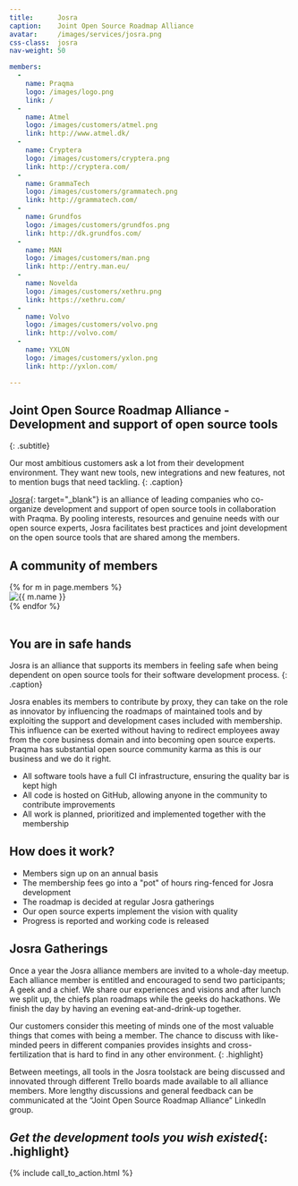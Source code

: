 ```yaml
---
title:      Josra
caption:    Joint Open Source Roadmap Alliance
avatar:     /images/services/josra.png
css-class:  josra
nav-weight: 50

members:
  -
    name: Praqma
    logo: /images/logo.png
    link: /
  -
    name: Atmel
    logo: /images/customers/atmel.png
    link: http://www.atmel.dk/
  -
    name: Cryptera
    logo: /images/customers/cryptera.png
    link: http://cryptera.com/
  -
    name: GrammaTech
    logo: /images/customers/grammatech.png
    link: http://grammatech.com/
  -
    name: Grundfos
    logo: /images/customers/grundfos.png
    link: http://dk.grundfos.com/
  -
    name: MAN
    logo: /images/customers/man.png
    link: http://entry.man.eu/
  -
    name: Novelda
    logo: /images/customers/xethru.png
    link: https://xethru.com/
  -
    name: Volvo
    logo: /images/customers/volvo.png
    link: http://volvo.com/
  -
    name: YXLON
    logo: /images/customers/yxlon.png
    link: http://yxlon.com/

---
```


## Joint Open Source Roadmap Alliance - Development and support of open source tools
{: .subtitle}

Our most ambitious customers ask a lot from their development environment.
They want new tools, new integrations and new features, not to mention bugs that need tackling.
{: .caption}

[Josra](http://www.josra.org){: target="_blank"} is an alliance of leading companies who co-organize development and support of open source tools in collaboration with Praqma.
By pooling interests, resources and genuine needs with our open source experts, Josra facilitates best practices and joint development on the open source tools that are shared among the members.

## A community of members

<div class="image-grid">
  <div class="image-grid-wrapper">
    {% for m in page.members %}
      <div class="image-grid-cell">
        <a {% if m.link %}href="{{ m.link }}" {% endif %}target="_blank" title="{{ m.name }}"><img src="{{ m.logo }}" alt="{{ m.name }}"></a>
      </div>
    {% endfor %}
  </div>
</div>
<br/>

## You are in safe hands

Josra is an alliance that supports its members in feeling safe when being dependent on open source tools for their software development process.
{: .caption}

Josra enables its members to contribute by proxy, they can take on the role as innovator by influencing the roadmaps of maintained tools and by exploiting the support and development cases included with membership.
This influence can be exerted without having to redirect employees away from the core business domain and into becoming open source experts.
Praqma has substantial open source community karma as this is our business and we do it right.

 * All software tools have a full CI infrastructure, ensuring the quality bar is kept high
 * All code is hosted on GitHub, allowing anyone in the community to contribute improvements
 * All work is planned, prioritized and implemented together with the membership

## How does it work?

 * Members sign up on an annual basis
 * The membership fees go into a "pot" of hours ring-fenced for Josra development
 * The roadmap is decided at regular Josra gatherings
 * Our open source experts implement the vision with quality
 * Progress is reported and working code is released

## Josra Gatherings

Once a year the Josra alliance members are invited to a whole-day meetup.
Each alliance member is entitled and encouraged to send two participants; A geek and a chief.
We share our experiences and visions and after lunch we split up, the chiefs plan roadmaps while the geeks do hackathons.
We finish the day by having an evening eat-and-drink-up together.

Our customers consider this meeting of minds one of the most valuable things that comes with being a member.
The chance to discuss with like-minded peers in different companies provides insights and cross-fertilization that is hard to find in any other environment.
{: .highlight}

Between meetings, all tools in the Josra toolstack are being discussed and innovated through different Trello boards made available to all alliance members.
More lengthy discussions and general feedback can be communicated at the “Joint Open Source Roadmap Alliance” LinkedIn group.

## _Get the development tools you wish existed_{: .highlight}

{% include call_to_action.html %}

